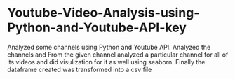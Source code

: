 # Youtube-Video-Analysis-using-Python-and-Youtube-API-key
Analyzed some channels using Python and Youtube API. Analyzed the channels and From the given channel analyzed a particular channel for all of its videos and did visulization for it as well using seaborn. Finally the dataframe created was transformed into a csv file

